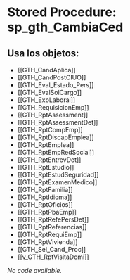 # Stored Procedure: sp_gth_CambiaCed

## Usa los objetos:
- [[GTH_CandAplica]]
- [[GTH_CandPostCIUO]]
- [[GTH_Eval_Estado_Pers]]
- [[GTH_EvalSolCargo]]
- [[GTH_ExpLaboral]]
- [[GTH_RequisicionEmp]]
- [[GTH_RptAssessment]]
- [[GTH_RptAssessmentDet]]
- [[GTH_RptCompEmp]]
- [[GTH_RptDiscapEmplea]]
- [[GTH_RptEmplea]]
- [[GTH_RptEmpRedSocial]]
- [[GTH_RptEntrevDet]]
- [[GTH_RptEstudio]]
- [[GTH_RptEstudSeguridad]]
- [[GTH_RptExamenMedico]]
- [[GTH_RptFamilia]]
- [[GTH_RptIdioma]]
- [[GTH_RptOficios]]
- [[GTH_RptPbaEmp]]
- [[GTH_RptRefePersDet]]
- [[GTH_RptReferencias]]
- [[GTH_RptRequiEmp]]
- [[GTH_RptVivienda]]
- [[GTH_Sel_Cand_Proc]]
- [[v_GTH_RptVisitaDomi]]

*No code available.*
